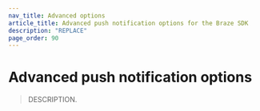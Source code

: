```yaml
---
nav_title: Advanced options
article_title: Advanced push notification options for the Braze SDK
description: "REPLACE"
page_order: 90
---
```


# Advanced push notification options

> DESCRIPTION.